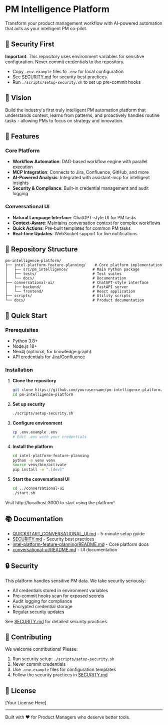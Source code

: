 # PM Intelligence Platform

Transform your product management workflow with AI-powered automation that acts as your intelligent PM co-pilot.

## 🔐 Security First

**Important**: This repository uses environment variables for sensitive configuration. Never commit credentials to the repository. 

- Copy `.env.example` files to `.env` for local configuration
- See [SECURITY.md](SECURITY.md) for security best practices
- Run `./scripts/setup-security.sh` to set up pre-commit hooks

## 🎯 Vision

Build the industry's first truly intelligent PM automation platform that understands context, learns from patterns, and proactively handles routine tasks - allowing PMs to focus on strategy and innovation.

## 🚀 Features

### Core Platform
- **Workflow Automation**: DAG-based workflow engine with parallel execution
- **MCP Integration**: Connects to Jira, Confluence, GitHub, and more
- **AI-Powered Analysis**: Integrated with assistant-mcp for intelligent insights
- **Security & Compliance**: Built-in credential management and audit logging

### Conversational UI
- **Natural Language Interface**: ChatGPT-style UI for PM tasks
- **Context-Aware**: Maintains conversation context for complex workflows
- **Quick Actions**: Pre-built templates for common PM tasks
- **Real-time Updates**: WebSocket support for live notifications

## 📁 Repository Structure

```
pm-intelligence-platform/
├── intel-platform-feature-planning/    # Core platform implementation
│   ├── src/pm_intelligence/           # Main Python package
│   ├── tests/                         # Test suites
│   └── docs/                          # Documentation
├── conversational-ui/                 # ChatGPT-style interface
│   ├── backend/                       # FastAPI server
│   └── frontend/                      # React application
├── scripts/                           # Utility scripts
└── docs/                              # Product documentation
```

## 🚀 Quick Start

### Prerequisites
- Python 3.8+
- Node.js 18+
- Neo4j (optional, for knowledge graph)
- API credentials for Jira/Confluence

### Installation

1. **Clone the repository**
   ```bash
   git clone https://github.com/yourusername/pm-intelligence-platform.git
   cd pm-intelligence-platform
   ```

2. **Set up security**
   ```bash
   ./scripts/setup-security.sh
   ```

3. **Configure environment**
   ```bash
   cp .env.example .env
   # Edit .env with your credentials
   ```

4. **Install the platform**
   ```bash
   cd intel-platform-feature-planning
   python -m venv venv
   source venv/bin/activate
   pip install -e ".[dev]"
   ```

5. **Start the conversational UI**
   ```bash
   cd ../conversational-ui
   ./start.sh
   ```

Visit http://localhost:3000 to start using the platform!

## 📚 Documentation

- [QUICKSTART_CONVERSATIONAL_UI.md](QUICKSTART_CONVERSATIONAL_UI.md) - 5-minute setup guide
- [SECURITY.md](SECURITY.md) - Security best practices
- [intel-platform-feature-planning/README.md](intel-platform-feature-planning/README.md) - Core platform docs
- [conversational-ui/README.md](conversational-ui/README.md) - UI documentation

## 🔒 Security

This platform handles sensitive PM data. We take security seriously:

- All credentials stored in environment variables
- Pre-commit hooks scan for exposed secrets
- Audit logging for compliance
- Encrypted credential storage
- Regular security updates

See [SECURITY.md](SECURITY.md) for detailed security practices.

## 🤝 Contributing

We welcome contributions! Please:

1. Run security setup: `./scripts/setup-security.sh`
2. Never commit credentials
3. Use `.env.example` files for configuration templates
4. Follow the security practices in [SECURITY.md](SECURITY.md)

## 📄 License

[Your License Here]

---

Built with ❤️ for Product Managers who deserve better tools.